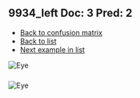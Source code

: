 ## 9934_left Doc: 3 Pred: 2
- [Back to confusion matrix](https://github.com/juliandewit/kaggle_retinopathy/blob/master/matrix.md)
- [Back to list](https://github.com/juliandewit/kaggle_retinopathy/blob/master/lists/32/list.md)
- [Next example in list](https://github.com/juliandewit/kaggle_retinopathy/blob/master/lists/32/10/1002_left.md)

![Eye](https://retinopaty.blob.core.windows.net/size1024/9934_left_3.jpeg)

### 

![Eye]()
